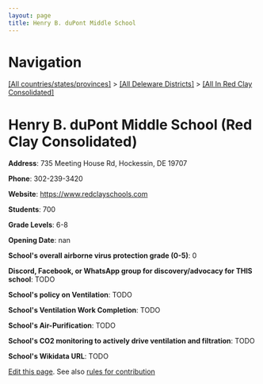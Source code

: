 ```yaml
---
layout: page
title: Henry B. duPont Middle School
---
```

# Navigation

[[All countries/states/provinces]](../../..) > [[All Deleware Districts]](../..) > [[All In Red Clay Consolidated]](..)

# Henry B. duPont Middle School (Red Clay Consolidated)

**Address**: 735 Meeting House Rd, Hockessin, DE 19707

**Phone**: 302-239-3420

**Website**: <https://www.redclayschools.com>

**Students**: 700

**Grade Levels**: 6-8

**Opening Date**: nan

**School's overall airborne virus protection grade (0-5)**: 0

**Discord, Facebook, or WhatsApp group for discovery/advocacy for THIS school**: TODO

**School's policy on Ventilation**: TODO

**School's Ventilation Work Completion**: TODO

**School's Air-Purification**: TODO

**School's CO2 monitoring to actively drive ventilation and filtration**: TODO

**School's Wikidata URL**: TODO


[Edit this page](https://github.com/ventilate-schools/DE/edit/main/./Red_Clay_Consolidated/Henry_B._duPont_Middle_School.md). See also [rules for contribution](../../../contribution-rules/)
